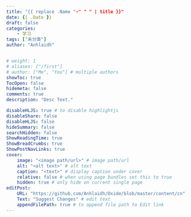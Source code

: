 ```yaml
---
title: "{{ replace .Name "-" " " | title }}"
date: {{ .Date }}
draft: false
categories: 
    - 学习
tags: ["未分类"]
author: "Anhlaidh"


# weight: 1
# aliases: ["/first"]
# author: ["Me", "You"] # multiple authors
showToc: true
TocOpen: false
hidemeta: false
comments: true
description: "Desc Text."

disableHLJS: true # to disable highlightjs
disableShare: false
disableHLJS: false
hideSummary: false
searchHidden: false
ShowReadingTime: true
ShowBreadCrumbs: true
ShowPostNavLinks: true
cover:
    image: "<image path/url>" # image path/url
    alt: "<alt text>" # alt text
    caption: "<text>" # display caption under cover
    relative: false # when using page bundles set this to true
    hidden: true # only hide on current single page
editPost:
    URL: "https://github.com/Anhlaidh/Oxide/blob/master/content/cn"
    Text: "Suggest Changes" # edit text
    appendFilePath: true # to append file path to Edit link
---
```


